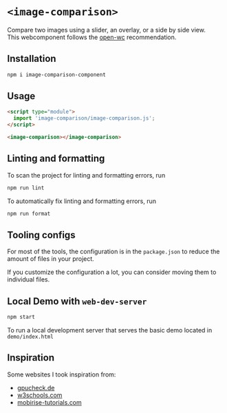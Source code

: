 # `<image-comparison>`
Compare two images using a slider, an overlay, or a side by side view.  
This webcomponent follows the [open-wc](https://github.com/open-wc/open-wc) recommendation.

## Installation

```bash
npm i image-comparison-component
```

## Usage

```html
<script type="module">
  import 'image-comparison/image-comparison.js';
</script>

<image-comparison></image-comparison>
```

## Linting and formatting

To scan the project for linting and formatting errors, run

```bash
npm run lint
```

To automatically fix linting and formatting errors, run

```bash
npm run format
```


## Tooling configs

For most of the tools, the configuration is in the `package.json` to reduce the amount of files in your project.

If you customize the configuration a lot, you can consider moving them to individual files.

## Local Demo with `web-dev-server`

```bash
npm start
```

To run a local development server that serves the basic demo located in `demo/index.html`

## Inspiration
Some websites I took inspiration from:
- [gpucheck.de](https://gpucheck.de/rtx-on-vs-off-slideshow-vergleich/)
- [w3schools.com](https://www.w3schools.com/howto/howto_js_image_comparison.asp)
- [mobirise-tutorials.com](https://www.mobirise-tutorials.com/LawyerM4-Tutorials/image-comparison.html)